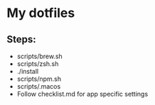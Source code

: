 # My dotfiles

## Steps:
* scripts/brew.sh
* scripts/zsh.sh
* ./install
* scripts/npm.sh
* scripts/.macos
* Follow checklist.md for app specific settings
